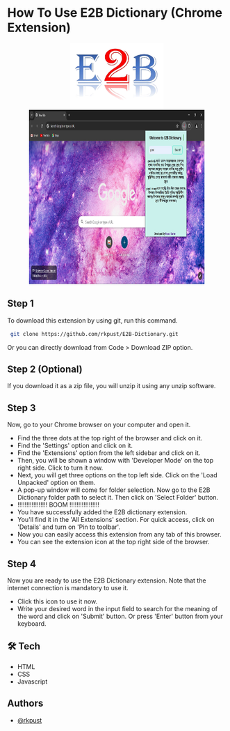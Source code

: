 # How To Use E2B Dictionary (Chrome Extension)
<div align="center">
  <img height="150" src="https://github.com/rkpust/E2B-Dictionary/blob/master/E2B.png"/>
</div>

<div align="center">
  <img height="400" width="80%" src="https://github.com/rkpust/E2B-Dictionary/blob/master/E2B%20Output.jpg"/>
</div>

## Step 1
To download this extension by using git, run this command.
```bash
 git clone https://github.com/rkpust/E2B-Dictionary.git
```
Or you can directly download from Code > Download ZIP option.

## Step 2 (Optional)
If you download it as a zip file, you will unzip it using any unzip software.

## Step 3
Now, go to your Chrome browser on your computer and open it.

* Find the three dots at the top right of the browser and click on it.
* Find the 'Settings' option and click on it.
* Find the 'Extensions' option from the left sidebar and click on it.
* Then, you will be shown a window with 'Developer Mode' on the top right side. Click to turn it now.
* Next, you will get three options on the top left side. Click on the 'Load Unpacked' option on them.
* A pop-up window will come for folder selection. Now go to the E2B Dictionary folder path to select it. Then click on 'Select Folder' button.
* !!!!!!!!!!!!!!!!! BOOM !!!!!!!!!!!!!!!!!
* You have successfully added the E2B dictionary extension.
* You'll find it in the 'All Extensions' section. For quick access, click on 'Details' and turn on 'Pin to toolbar'.
* Now you can easily access this extension from any tab of this browser.
* You can see the extension icon at the top right side of the browser.

## Step 4
Now you are ready to use the E2B Dictionary extension. Note that the internet connection is mandatory to use it.

* Click this icon to use it now.
* Write your desired word in the input field to search for the meaning of the word and click on 'Submit' button. Or press 'Enter' button from your keyboard.

## 🛠 Tech
- HTML
- CSS
- Javascript

## Authors
- [@rkpust](https://github.com/rkpust)
